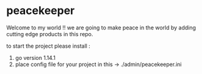 # peacekeeper

Welcome to my world !!
we are going to make peace in the world by adding cutting edge products in this repo.

to start the project please install :
1. go version 1.14.1
2. place config file for your project in this -> ./admin/peacekeeper.ini

